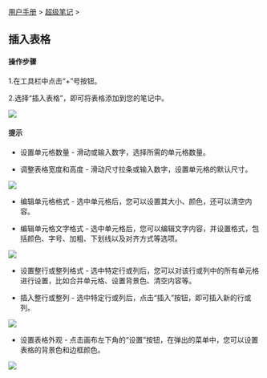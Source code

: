 [用户手册](/dragonnest/drawnote/manual) > [超级笔记](/dragonnest/drawnote/manual/super_note) >

插入表格
---
#### 操作步骤

1.在工具栏中点击“+”号按钮。

2.选择“插入表格”，即可将表格添加到您的笔记中。

![](imgs/insert_table1.png)

#### 提示
- 设置单元格数量 - 滑动或输入数字，选择所需的单元格数量。


- 调整表格宽度和高度 - 滑动尺寸拉条或输入数字，设置单元格的默认尺寸。


![](imgs/insert_table2.png)

- 编辑单元格格式 - 选中单元格后，您可以设置其大小、颜色，还可以清空内容。


- 编辑单元格文字格式 - 选中单元格后，您可以编辑文字内容，并设置格式，包括颜色、字号、加粗、下划线以及对齐方式等选项。

![](imgs/insert_table3.png)

- 设置整行或整列格式 - 选中特定行或列后，您可以对该行或列中的所有单元格进行设置，比如合并单元格、设置背景色、清空内容等。


- 插入整行或整列 - 选中特定行或列后，点击“插入”按钮，即可插入新的行或列。

![](imgs/insert_table4.png)

- 设置表格外观 - 点击画布左下角的“设置”按钮，在弹出的菜单中，您可以设置表格的背景色和边框颜色。

![](imgs/insert_table5.png)




